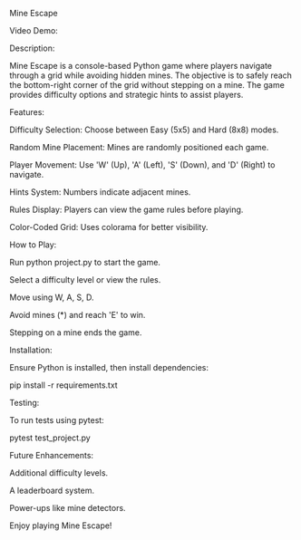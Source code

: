 Mine Escape

Video Demo:

Description:

Mine Escape is a console-based Python game where players navigate through a grid while avoiding hidden mines. The objective is to safely reach the bottom-right corner of the grid without stepping on a mine. The game provides difficulty options and strategic hints to assist players.

Features:

Difficulty Selection: Choose between Easy (5x5) and Hard (8x8) modes.

Random Mine Placement: Mines are randomly positioned each game.

Player Movement: Use 'W' (Up), 'A' (Left), 'S' (Down), and 'D' (Right) to navigate.

Hints System: Numbers indicate adjacent mines.

Rules Display: Players can view the game rules before playing.

Color-Coded Grid: Uses colorama for better visibility.

How to Play:

Run python project.py to start the game.

Select a difficulty level or view the rules.

Move using W, A, S, D.

Avoid mines (*) and reach 'E' to win.

Stepping on a mine ends the game.

Installation:

Ensure Python is installed, then install dependencies:

pip install -r requirements.txt

Testing:

To run tests using pytest:

pytest test_project.py

Future Enhancements:

Additional difficulty levels.

A leaderboard system.

Power-ups like mine detectors.

Enjoy playing Mine Escape!
